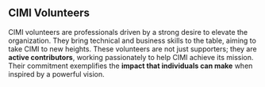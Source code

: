 ## CIMI Volunteers

CIMI volunteers are professionals driven by a strong desire to elevate the organization. They bring technical and business skills to the table, aiming to take CIMI to new heights. These volunteers are not just supporters; they are **active contributors**, working passionately to help CIMI achieve its mission. Their commitment exemplifies the **impact that individuals can make** when inspired by a powerful vision.